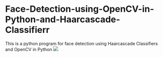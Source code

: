 # Face-Detection-using-OpenCV-in-Python-and-Haarcascade-Classifierr
This is a python program for face detection using Haarcascade Classifiers and OpenCV in Python
![](/im13.jpg)
